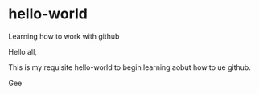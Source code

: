 # hello-world
Learning how to work with github

Hello all,

This is my requisite hello-world to begin learning aobut how to ue github.

Gee
